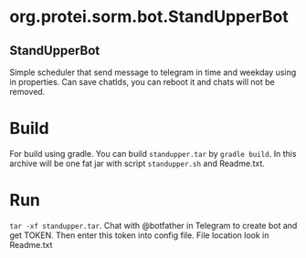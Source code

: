 # org.protei.sorm.bot.StandUpperBot

## StandUpperBot
Simple scheduler that send message to telegram in time and weekday using in properties. Can save chatIds, you can reboot it and chats will not be removed.


# Build 
For build using gradle. You can build `standupper.tar` by `gradle build`. In this archive will be one fat jar with script `standupper.sh` and Readme.txt. 

# Run
`tar -xf standupper.tar`. Chat with @botfather in Telegram to create bot and get TOKEN. Then enter this token into config file. File location look in Readme.txt
